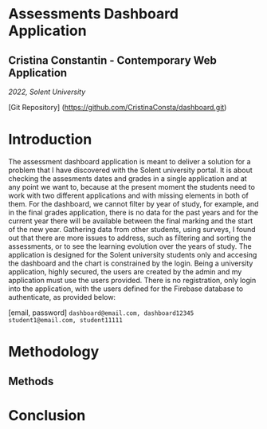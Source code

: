 # **Assessments Dashboard Application**
## **Cristina Constantin - Contemporary Web Application**
_2022, Solent University_

[Git Repository] (https://github.com/CristinaConsta/dashboard.git)


# Introduction

The assessment dashboard application is meant to deliver a solution for a problem that I have discovered with the Solent university portal. It is about checking the assesments dates and grades in a single application and at any point we want to, because at the present moment the students need to work with two different applications and with missing elements in both of them. For the dashboard, we cannot filter by year of study, for example, and in the final grades application, there is no data for the past years and for the current year there will be available between the final marking and the start of the new year. Gathering data from other students, using surveys, I found out that there are more issues to address, such as filtering and sorting the assessments, or to see the learning evolution over the years of study.
The application is designed for the Solent university students only and accesing the dashboard and the chart is constrained by the login. Being a university application, highly secured, the users are created by the admin and my application must use the users provided. There is no registration, only login into the application, with the users defined for the Firebase database to authenticate, as provided below:

[email, password]
`dashboard@email.com, dashboard12345`
`student1@email.com, student11111`



# Methodology

## Methods


# Conclusion



